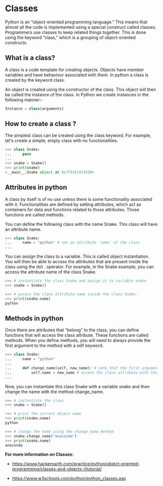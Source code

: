 # Classes

Python is an “object-oriented programming language.” This means that almost all the code is implemented using a special construct called classes. Programmers use classes to keep related things together. This is done using the keyword “class,” which is a grouping of object-oriented constructs.

## What is a class?

A class is a code template for creating objects. Objects have member variables and have behaviour associated with them. In python a class is created by the keyword class.

An object is created using the constructor of the class. This object will then be called the instance of the class. In Python we create instances in the following manner:-

```python
Instance = class(arguments)
```
## How to create a class ?

The simplest class can be created using the class keyword. For example, let's create a simple, empty class with no functionalities.

```python
>>> class Snake:
...     pass
...
>>> snake = Snake()
>>> print(snake)
<__main__.Snake object at 0x7f315c573550>
```

## Attributes in python

A class by itself is of no use unless there is some functionality associated with it. Functionalities are defined by setting attributes, which act as containers for data and functions related to those attributes. Those functions are called methods.

You can define the following class with the name Snake. This class will have an attribute name.

```python
>>> class Snake:
...     name = "python" # set an attribute `name` of the class
...
```

You can assign the class to a variable. This is called object instantiation. You will then be able to access the attributes that are present inside the class using the dot . operator. For example, in the Snake example, you can access the attribute name of the class Snake.

```python
>>> # instantiate the class Snake and assign it to variable snake
>>> snake = Snake()

>>> # access the class attribute name inside the class Snake.
>>> print(snake.name)
python
```

## Methods in python

Once there are attributes that “belong” to the class, you can define functions that will access the class attribute. These functions are called methods. When you define methods, you will need to always provide the first argument to the method with a self keyword.

```python
>>> class Snake:
...     name = "python"
...     
...     def change_name(self, new_name): # note that the first argument is self
...         self.name = new_name # access the class attribute with the self keyword
...
```

Now, you can instantiate this class Snake with a variable snake and then change the name with the method change_name.

```python
>>> # instantiate the class
>>> snake = Snake()

>>> # print the current object name
>>> print(snake.name)
python

>>> # change the name using the change_name method
>>> snake.change_name("anaconda")
>>> print(snake.name)
anaconda
```

**For more information on Classes:**

* https://www.hackerearth.com/practice/python/object-oriented-programming/classes-and-objects-i/tutorial/

* https://www.w3schools.com/python/python_classes.asp
